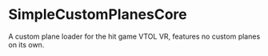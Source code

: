 # SimpleCustomPlanesCore
A custom plane loader for the hit game VTOL VR, features no custom planes on its own.
